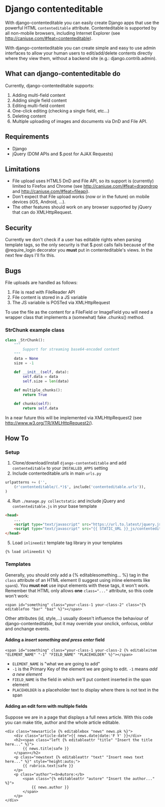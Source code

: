 # Django contenteditable #

With django-contenteditable you can easily create Django apps that use the powerful HTML `contenteditable` attribute.
Contenteditable is supported by all non-mobile browsers, including Internet Explorer (see http://caniuse.com/#feat=contenteditable).

With django-contenteditable you can create simple and easy to use admin interfaces to allow your human users to edit/add/delete contents directly where they view them, without a backend site (e.g.: django.contrib.admin).

## What can django-contenteditable do ##
Currently, django-contenteditable supports:

1.    Adding multi-field content
2.    Adding single field content
3.    Editing multi-field content
4.    One-click editing (checking a single field, etc...)
5.    Deleting content
6.    Multiple uploading of images and documents via DnD and File API.

## Requirements ##
- Django
- jQuery (DOM APIs and $.post for AJAX Requests)

## Limitations ##
- File upload uses HTML5 DnD and File API, so its support is (currently) limited to Firefox and Chrome (see http://caniuse.com/#feat=dragndrop and http://caniuse.com/#feat=fileapi).
- Don't expect that File upload works (now or in the future) on mobile devices (iOS, Android, ...).
- The other features should work on any browser supported by jQuery that can do XMLHttpRequest.

## Security ##
Currently we don't check if a user has editable rights when parsing template tags, so the only security is that $.post calls fails because of the @require_login decorator you **must** put in contenteditable's views.
In the next few days I'll fix this.

## Bugs ##
File uploads are handled as follows:

1.    File is read with FileReader API
2.    File content is stored in a JS variable
3.    The JS variabile is POSTed via XMLHttpRequest

To use the file as the content for a FileField or ImageField you will need a wrapper class that implements a (somewhat) fake .chunks() method.

### StrChunk example class ###
```python
class _StrChunk():
	"""
		Support for streaming base64-encoded content
	"""
	data = None
	size = -1
	
	def __init__(self, data):
		self.data = data
		self.size = len(data)

	def multiple_chunks():
		return True

	def chunks(self):
		return self.data
```


In a near future this will be implemented via XMLHttpRequest2 (see http://www.w3.org/TR/XMLHttpRequest2/).

## How To ##

### Setup ###
1.    Clone/download/install `django-contenteditable` and add `contenteditable` to your `INSTALLED_APPS` setting
3.    Include contenteditable.urls in main `urls.py`

```python
urlpatterns += ('',
	(r'contenteditable/(.*)$', include('contenteditable.urls')),
)
```
4.    Run `./manage.py collectstatic` and include jQuery and `contenteditable.js` in your base template

```html
<head>
	...
	<script type="text/javascript" src="https://url.to.latest/jquery.js"></script>
	<script type="text/javascript" src="{{ STATIC_URL }}_js/contenteditable.js"></script>
</head>
```
5.    Load `inlineedit` template tag library in your templates

```django
{% load inlineedit %}
```

### Templates ###
Generally, you should only add a {% editablesomething... %} tag in the `class` attribute of an HTML element (I suggest using inline elements like `span`s).
You **must not** use input elements with these tags, it won't work.
Remember that HTML only allows **one** `class="..."` attribute, so this code won't work:

```django
<span id="something" class="your-class-1 your-class-2" class="{% editablefoo "bar" "baz" %}"></span>
```
Other attributes (id, style,...) usually doesn't influence the behaviour of django-contenteditable, but it may override your onclick, onfocus, onblur and onchange events.

#### Adding a _insert something and press enter_ field ####

```django
<span id="something" class="your-class-1 your-class-2 {% editableitem "ELEMENT_NAME" "-1" "FIELD_NAME" "PLACEHOLDER" %}"></span>
```
* `ELEMENT_NAME` is "what we are going to add"
* `-1` is the Primary Key of the element we are going to edit. `-1` means _add a new element_
* `FIELD_NAME` is the field in which we'll put content inserted in the span element
* `PLACEHOLDER` is a placeholder text to display where there is not text in the span

#### Adding an edit form with multiple fields ####
Suppose we are in a page that displays a full news article.
With this code you can make title, author and the whole article editable.
```django
<div class="newsarticle {% editablebox "news" news.pk %}">
	<div class="article-date">{{ news.date|date:'F Y' }}</div>
	<h2><span class="left {% editableattr "title" "Insert the title here..." %}">
		{{ news.title|safe }}
	</span></h2>
	<p class="newstext {% editableattr "text" "Insert news text here..." %}" style="height:auto;">
		{{ rubrica.text|safe }} 
	</p>
	<p class="author"><b>Autore:</b>
		<span class="{% editableattr "autore" "Insert the author..." %}">
			{{ news.author }}
		</span>
	</p>
</div>
```




